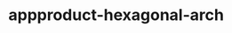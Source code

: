    # appproduct-hexagonal-arch                 
            
         
                
           
         
             
               
    
     
 
